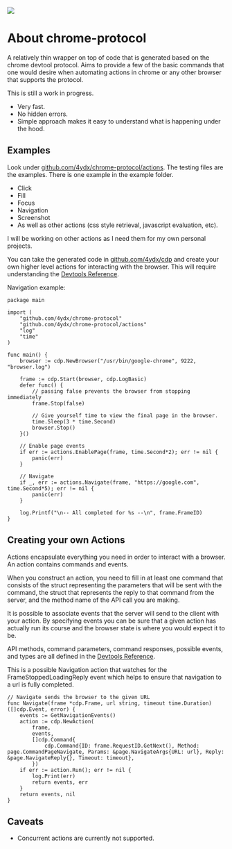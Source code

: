 [![](https://godoc.org/github.com/4ydx/chrome-protocol?status.svg)](http://godoc.org/github.com/4ydx/chrome-protocol)

# About chrome-protocol

A relatively thin wrapper on top of code that is generated based on
the chrome devtool protocol.  Aims to provide a few of the basic commands that
one would desire when automating actions in chrome or any other browser that
supports the protocol.

This is still a work in progress.

- Very fast.
- No hidden errors.
- Simple approach makes it easy to understand what is happening under the hood.

## Examples

Look under [github.com/4ydx/chrome-protocol/actions](https://github.com/4ydx/chrome-protocol/tree/master/actions).  The testing files are the examples.  There is one example in the example folder.

- Click
- Fill
- Focus
- Navigation
- Screenshot
- As well as other actions (css style retrieval, javascript evaluation, etc).

I will be working on other actions as I need them for my own personal projects.  

You can take the generated code in [github.com/4ydx/cdp](https://github.com/4ydx/cdp/tree/master/protocol) and create your own higher level actions for
interacting with the browser.  This will require understanding the [Devtools Reference](https://chromedevtools.github.io/devtools-protocol/tot).

Navigation example:

```
package main

import (
	"github.com/4ydx/chrome-protocol"
	"github.com/4ydx/chrome-protocol/actions"
	"log"
	"time"
)

func main() {
	browser := cdp.NewBrowser("/usr/bin/google-chrome", 9222, "browser.log")

	frame := cdp.Start(browser, cdp.LogBasic)
	defer func() {
		// passing false prevents the browser from stopping immediately
		frame.Stop(false)

		// Give yourself time to view the final page in the browser.
		time.Sleep(3 * time.Second)
		browser.Stop()
	}()

	// Enable page events
	if err := actions.EnablePage(frame, time.Second*2); err != nil {
		panic(err)
	}

	// Navigate
	if _, err := actions.Navigate(frame, "https://google.com", time.Second*5); err != nil {
		panic(err)
	}

	log.Printf("\n-- All completed for %s --\n", frame.FrameID)
}
```

## Creating your own Actions

Actions encapsulate everything you need in order to interact with a browser. An action contains commands and events.

When you construct an action, you need to fill in at least one command that consists of the struct representing the parameters that will be sent with the command,
the struct that represents the reply to that command from the server, and the method name of the API call you are making.

It is possible to associate events that the server will send to the client with your action.  By specifying events you can be sure that a given action has actually run its
course and the browser state is where you would expect it to be.

API methods, command parameters, command responses, possible events, and types are all defined in the [Devtools Reference](https://chromedevtools.github.io/devtools-protocol/tot).

This is a possible Navigation action that watches for the FrameStoppedLoadingReply event which helps to ensure that navigation to a url is fully completed.

```
// Navigate sends the browser to the given URL
func Navigate(frame *cdp.Frame, url string, timeout time.Duration) ([]cdp.Event, error) {
	events := GetNavigationEvents()
	action := cdp.NewAction(
		frame,
		events,
		[]cdp.Command{
			cdp.Command{ID: frame.RequestID.GetNext(), Method: page.CommandPageNavigate, Params: &page.NavigateArgs{URL: url}, Reply: &page.NavigateReply{}, Timeout: timeout},
		})
	if err := action.Run(); err != nil {
		log.Print(err)
		return events, err
	}
	return events, nil
}
```

## Caveats

- Concurrent actions are currently not supported.
